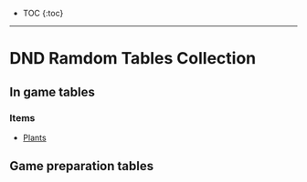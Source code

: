 
* TOC 
{:toc}

---

# DND Ramdom Tables Collection

## In game tables

### Items
 
  - [Plants](items/plants.md)
  
## Game preparation tables
